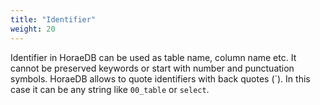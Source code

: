 ```yaml
---
title: "Identifier"
weight: 20
---
```


Identifier in HoraeDB can be used as table name, column name etc. It cannot be preserved keywords or start with number and punctuation symbols. HoraeDB allows to quote identifiers with back quotes (\`). In this case it can be any string like `00_table` or `select`.
